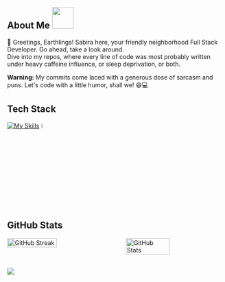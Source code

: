 ## About Me <img src="https://media.giphy.com/media/VgCDAzcKvsR6OM0uWg/giphy.gif" width="50">
👋 Greetings, Earthlings! Sabira here, your friendly neighborhood Full Stack Developer. 
Go ahead, take a look around.<br> Dive into my repos, where every line of code was most probably written under heavy caffeine influence, or sleep deprivation, or both. 

<strong>Warning:</strong> My commits come laced with a generous dose of sarcasm and puns. Let's code with a little humor, shall we! 😄💻

## Tech Stack
  [![My Skills](https://skillicons.dev/icons?i=html,css,javascript,typescript,react,vue,nodejs,laravel,mysql,mongodb,tailwind,sass,bootstrap,python&theme=dark)](https://skillicons.dev)
  <img src="https://avatars.githubusercontent.com/u/8085?s=200&v=4" alt="" style="width:5%;  top: -130px; ">


<!-- ## Connect with Me
[<img src="https://github.com/hello-sabira/hello-sabira/blob/main/icons/linkedin.svg" width="18" />](https://www.linkedin.com/in/sabiratahsinkhan/)
[<img src="https://github.com/hello-sabira/hello-sabira/blob/main/icons/index.png" width="25" />](https://codeforces.com/profile/hello_sabira)
[<img src="https://github.com/hello-sabira/hello-sabira/blob/main/icons/bee.png" width="30" />](https://www.beecrowd.com.br/judge/en/profile/574989)
[<img src="https://github.com/hello-sabira/hello-sabira/blob/main/icons/telegram-1.svg" width="18" />](https://t.me/hello_sabira) -->

## GitHub Stats
<div style="display: flex; justify-content: space-between;">
  <img src="https://github-readme-streak-stats.herokuapp.com?user=sabira-khan&theme=dracula&date_format=M%20j%5B%2C%20Y%5D" alt="GitHub Streak" style="width: 48%;">
  <img src="https://github-readme-stats-sabira-khans-projects.vercel.app/api?username=sabira-khan&show_icons=true&theme=tokyonight" alt="GitHub Stats" style="width: 45%;">
</div>
<br>


![](https://komarev.com/ghpvc/?username=sabira-khan&color=blueviolet)
